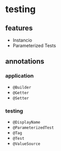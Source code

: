 # testing

## features

- Instancio
- Parameterized Tests

## annotations

### application

- `@Builder`
- `@Getter`
- `@Setter`

### testing

- `@DisplayName`
- `@ParameterizedTest`
- `@Tag`
- `@Test`
- `@ValueSource`